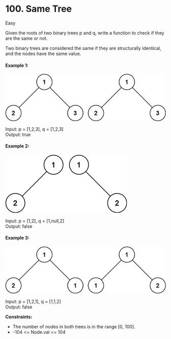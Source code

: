 # 100. Same Tree

Easy


Given the roots of two binary trees p and q, write a function to check if they are the same or not.

Two binary trees are considered the same if they are structurally identical, and the nodes have the same value.

 

#### Example 1:

<img src="ex1.jpg" alt="hint" style="max-width: 100%; height: auto;"/>

Input: p = [1,2,3], q = [1,2,3]  
Output: true  
#### Example 2:

<img src="ex2.jpg" alt="hint" style="max-width: 100%; height: auto;"/>

Input: p = [1,2], q = [1,null,2]  
Output: false  
#### Example 3:

<img src="ex3.jpg" alt="hint" style="max-width: 100%; height: auto;"/>

Input: p = [1,2,1], q = [1,1,2]  
Output: false
 

**Constraints:**

- The number of nodes in both trees is in the range [0, 100].
- -104 <= Node.val <= 104